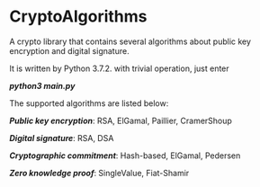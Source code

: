 # CryptoAlgorithms
A crypto library that contains several algorithms about public key encryption and digital signature.

It is written by Python 3.7.2. with trivial operation, just enter

***python3 main.py***

The supported algorithms are listed below:

***Public key encryption***: RSA, ElGamal, Paillier, CramerShoup

***Digital signature***: RSA, DSA

***Cryptographic commitment***: Hash-based, ElGamal, Pedersen

***Zero knowledge proof***: SingleValue, Fiat-Shamir